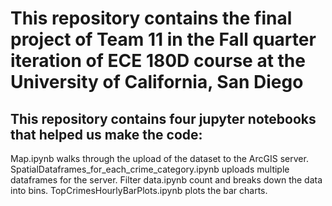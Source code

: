 # This repository contains the final project of Team 11 in the Fall quarter iteration of ECE 180D course at the University of California, San Diego

## This repository contains four jupyter notebooks that helped us make the code:
Map.ipynb walks through the upload of the dataset to the ArcGIS server.
SpatialDataframes_for_each_crime_category.ipynb uploads multiple dataframes for the server.
Filter data.ipynb count and breaks down the data into bins.
TopCrimesHourlyBarPlots.ipynb plots the bar charts.
